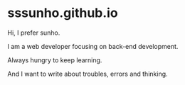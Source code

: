 # sssunho.github.io

Hi, I prefer sunho.

I am a web developer focusing on back-end development. 


Always hungry to keep learning. 

And I want to write about troubles, errors and thinking.

